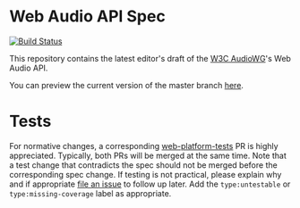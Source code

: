 # Web Audio API Spec


[![Build Status](https://travis-ci.com/WebAudio/web-audio-api.svg?branch=master)](https://travis-ci.com/WebAudio/web-audio-api)

This repository contains the latest editor's draft of the [W3C AudioWG](https://www.w3.org/2011/audio/)'s Web Audio API.

You can preview the current version of the master branch [here](https://webaudio.github.com/web-audio-api/).

# Tests

For normative changes, a corresponding
[web-platform-tests](https://github.com/web-platform-tests/wpt) PR is highly appreciated. Typically,
both PRs will be merged at the same time. Note that a test change that contradicts the spec should
not be merged before the corresponding spec change. If testing is not practical, please explain why
and if appropriate [file an issue](https://github.com/web-platform-tests/wpt/issues/new) to follow
up later. Add the `type:untestable` or `type:missing-coverage` label as appropriate.
